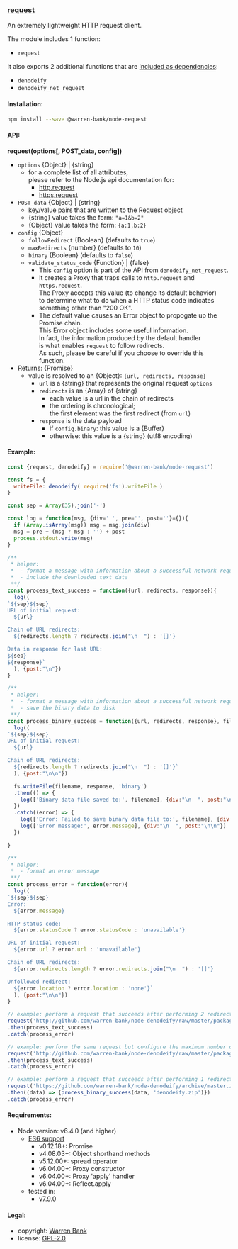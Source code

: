 ### [request](https://github.com/warren-bank/node-request)

An extremely lightweight HTTP request client.

The module includes 1 function:
  * `request`

It also exports 2 additional functions that are [included as dependencies](https://github.com/warren-bank/node-denodeify):
  * `denodeify`
  * `denodeify_net_request`

#### Installation:

```bash
npm install --save @warren-bank/node-request
```

#### API:

__request(options[, POST_data, config])__

* `options` {Object} | {string}
  * for a complete list of all attributes,<br>
    please refer to the Node.js api documentation for:
    * [http.request](https://nodejs.org/api/http.html#http_http_request_options_callback)
    * [https.request](https://nodejs.org/api/https.html#https_https_request_options_callback)
* `POST_data` {Object} | {string}
  * key/value pairs that are written to the Request object
  * {string} value takes the form: `"a=1&b=2"`
  * {Object} value takes the form: `{a:1,b:2}`
* `config` {Object}
  * `followRedirect` {Boolean} (defaults to `true`)
  * `maxRedirects` {number} (defaults to `10`)
  * `binary` {Boolean} (defaults to `false`)
  * `validate_status_code` {Function} | {false}
    * This `config` option is part of the API from `denodeify_net_request`.
    * It creates a Proxy that traps calls to `http.request` and `https.request`.<br>
      The Proxy accepts this value (to change its default behavior)<br>
      to determine what to do when a HTTP status code indicates something other than "200 OK".
    * The default value causes an Error object to propogate up the Promise chain.<br>
      This Error object includes some useful information.<br>
      In fact, the information produced by the default handler<br>
      is what enables `request` to follow redirects.<br>
      As such, please be careful if you choose to override this function.
* Returns: {Promise}
  * value is resolved to an {Object}: `{url, redirects, response}`
    * `url` is a {string} that represents the original request `options`
    * `redirects` is an {Array} of {string}
      * each value is a url in the chain of redirects
      * the ordering is chronological;<br>
        the first element was the first redirect (from `url`)
    * `response` is the data payload
      * if `config.binary`: this value is a {Buffer}
      * otherwise: this value is a {string} (utf8 encoding)

#### Example:

```javascript
const {request, denodeify} = require('@warren-bank/node-request')

const fs = {
  writeFile: denodeify( require('fs').writeFile )
}

const sep = Array(35).join('-')

const log = function(msg, {div=' ', pre='', post=''}={}){
  if (Array.isArray(msg)) msg = msg.join(div)
  msg = pre + (msg ? msg : '') + post
  process.stdout.write(msg)
}

/**
 * helper:
 *  - format a message with information about a successful network request
 *  - include the downloaded text data
 **/
const process_text_success = function({url, redirects, response}){
  log((
`${sep}${sep}
URL of initial request:
  ${url}

Chain of URL redirects:
  ${redirects.length ? redirects.join("\n  ") : '[]'}

Data in response for last URL:
${sep}
${response}`
  ), {post:"\n"})
}

/**
 * helper:
 *  - format a message with information about a successful network request
 *  - save the binary data to disk
 **/
const process_binary_success = function({url, redirects, response}, filename){
  log((
`${sep}${sep}
URL of initial request:
  ${url}

Chain of URL redirects:
  ${redirects.length ? redirects.join("\n  ") : '[]'}`
  ), {post:"\n\n"})

  fs.writeFile(filename, response, 'binary')
  .then(() => {
    log(['Binary data file saved to:', filename], {div:"\n  ", post:"\n\n"})
  })
  .catch((error) => {
    log(['Error: Failed to save binary data file to:', filename], {div:"\n  ", post:"\n\n"})
    log(['Error message:', error.message], {div:"\n  ", post:"\n\n"})
  })

}

/**
 * helper:
 *  - format an error message
 **/
const process_error = function(error){
  log((
`${sep}${sep}
Error:
  ${error.message}

HTTP status code:
  ${error.statusCode ? error.statusCode : 'unavailable'}

URL of initial request:
  ${error.url ? error.url : 'unavailable'}

Chain of URL redirects:
  ${error.redirects.length ? error.redirects.join("\n  ") : '[]'}

Unfollowed redirect:
  ${error.location ? error.location : 'none'}`
  ), {post:"\n\n"})
}

// example: perform a request that succeeds after performing 2 redirects and changing protocol from 'http' to 'https'
request('http://github.com/warren-bank/node-denodeify/raw/master/package.json')
.then(process_text_success)
.catch(process_error)

// example: perform the same request but configure the maximum number of permitted redirects to result in an Error
request('http://github.com/warren-bank/node-denodeify/raw/master/package.json', '', {maxRedirects: 1})
.then(process_text_success)
.catch(process_error)

// example: perform a request that succeeds after performing 1 redirect and retrieves binary data in a Buffer
request('https://github.com/warren-bank/node-denodeify/archive/master.zip', '', {binary: true})
.then((data) => {process_binary_success(data, 'denodeify.zip')})
.catch(process_error)
```

#### Requirements:

* Node version: v6.4.0 (and higher)
  * [ES6 support](http://node.green/)
    * v0.12.18+: Promise
    * v4.08.03+: Object shorthand methods
    * v5.12.00+: spread operator
    * v6.04.00+: Proxy constructor
    * v6.04.00+: Proxy 'apply' handler
    * v6.04.00+: Reflect.apply
  * tested in:
    * v7.9.0

#### Legal:

* copyright: [Warren Bank](https://github.com/warren-bank)
* license: [GPL-2.0](https://www.gnu.org/licenses/old-licenses/gpl-2.0.txt)
